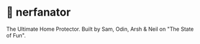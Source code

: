 # 🔫 nerfanator

The Ultimate Home Protector. Built by Sam, Odin, Arsh & Neil on "The State of Fun".
